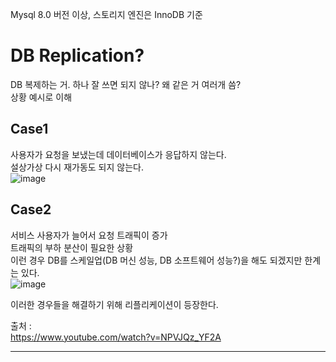 Mysql 8.0 버전 이상, 스토리지 엔진은 InnoDB 기준

# DB Replication?
DB 복제하는 거. 하나 잘 쓰면 되지 않나? 왜 같은 거 여러개 씀? <br>
상황 예시로 이해 <br/>

## Case1
사용자가 요청을 보냈는데 데이터베이스가 응답하지 않는다. <br/>
설상가상 다시 재가동도 되지 않는다. <br/>
![image](https://github.com/user-attachments/assets/cf5a6bd8-afe2-4a61-90ba-d8ddf6144446) <br/>

## Case2
서비스 사용자가 늘어서 요청 트래픽이 증가<br/>
트래픽의 부하 분산이 필요한 상황 <br/>
이런 경우 DB를 스케일업(DB 머신 성능, DB 소프트웨어 성능?)을 해도 되겠지만 한계는 있다. <br/>
![image](https://github.com/user-attachments/assets/427a625c-1776-4d08-82bd-1adefcd500f0) <br/>

이러한 경우들을 해결하기 위해 리플리케이션이 등장한다.


출처 : <br/>
https://www.youtube.com/watch?v=NPVJQz_YF2A <br/>
<hr/><br/><br/>


